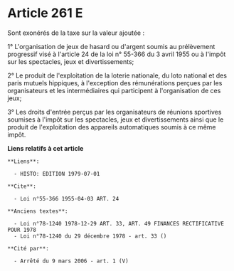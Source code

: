 # Article 261 E

Sont exonérés de la taxe sur la valeur ajoutée :

1° L'organisation de jeux de hasard ou d'argent soumis au prélèvement progressif visé à l'article 24 de la loi n° 55-366 du 3
avril 1955 ou à l'impôt sur les spectacles, jeux et divertissements;

2° Le produit de l'exploitation de la loterie nationale, du loto national et des paris mutuels hippiques, à l'exception des
rémunérations perçues par les organisateurs et les intermédiaires qui participent à l'organisation de ces jeux;

3° Les droits d'entrée perçus par les organisateurs de réunions sportives soumises à l'impôt sur les spectacles, jeux et
divertissements ainsi que le produit de l'exploitation des appareils automatiques soumis à ce même impôt.

**Liens relatifs à cet article**

	**Liens**:

	  - HISTO: EDITION 1979-07-01

	**Cite**:

	  - Loi n°55-366 1955-04-03 ART. 24

	**Anciens textes**:

	  - Loi n°78-1240 1978-12-29 ART. 33, ART. 49 FINANCES RECTIFICATIVE POUR 1978
	  - Loi n°78-1240 du 29 décembre 1978 - art. 33 ()

	**Cité par**:

	  - Arrêté du 9 mars 2006 - art. 1 (V)
